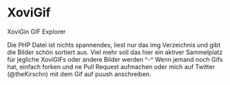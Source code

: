 # XoviGif
XoviGin GIF Explorer

Die PHP Datei ist nichts spannendes, liest nur das img Verzeichnis und gibt die Bilder schön sortiert aus. Viel mehr soll das hier ein aktiver Sammelplatz für jegliche XoviGIFs oder andere Bilder werden ^-^
Wenn jemand noch Gifs hat, einfach forken und ne Pull Request aufmachen oder mich auf Twitter (@theKirschn) mit dem Gif auf puush anschreiben.
